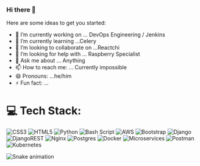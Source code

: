 ### Hi there 👋



Here are some ideas to get you started:

- 🔭 I’m currently working on ... DevOps Engineering / Jenkins
- 🌱 I’m currently learning ...Celery
- 👯 I’m looking to collaborate on ...Reactchi
- 🤔 I’m looking for help with ... Raspberry Specialist
- 💬 Ask me about ... Anything
- 📫 How to reach me: ... Currently impossible
- 😄 Pronouns: ...he/him
- ⚡ Fun fact: ...

# 💻 Tech Stack:

![CSS3](https://img.shields.io/badge/css3-%231572B6.svg?style=for-the-badge&logo=css3&logoColor=white) ![HTML5](https://img.shields.io/badge/html5-%23E34F26.svg?style=for-the-badge&logo=html5&logoColor=white) ![Python](https://img.shields.io/badge/python-3670A0?style=for-the-badge&logo=python&logoColor=ffdd54) ![Bash Script](https://img.shields.io/badge/bash_script-%23121011.svg?style=for-the-badge&logo=gnu-bash&logoColor=white) ![AWS](https://img.shields.io/badge/AWS-%23FF9900.svg?style=for-the-badge&logo=amazon-aws&logoColor=white) ![Bootstrap](https://img.shields.io/badge/bootstrap-%23563D7C.svg?style=for-the-badge&logo=bootstrap&logoColor=white) ![Django](https://img.shields.io/badge/django-%23092E20.svg?style=for-the-badge&logo=django&logoColor=white) ![DjangoREST](https://img.shields.io/badge/DJANGO-REST-ff1709?style=for-the-badge&logo=django&logoColor=white&color=ff1709&labelColor=gray) ![Nginx](https://img.shields.io/badge/nginx-%23009639.svg?style=for-the-badge&logo=nginx&logoColor=white) ![Postgres](https://img.shields.io/badge/postgres-%23316192.svg?style=for-the-badge&logo=postgresql&logoColor=white) ![Docker](https://img.shields.io/badge/docker-%230db7ed.svg?style=for-the-badge&logo=docker&logoColor=white) ![Microservices](https://img.shields.io/badge/microservices-%230db7ed.svg?style=for-the-badge&logo=microservices&logoColor=white) ![Postman](https://img.shields.io/badge/Postman-FF6C37?style=for-the-badge&logo=postman&logoColor=white)  ![Kubernetes](https://img.shields.io/badge/kubernetes-%23326ce5.svg?style=for-the-badge&logo=kubernetes&logoColor=white) 

![Snake animation](https://github.com/mirsaid-mirzohidov/mirsaid-mirzohidov/blob/output/github-contribution-grid-snake.svg)
